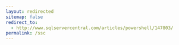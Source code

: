 ```yaml
---
layout: redirected
sitemap: false
redirect_to:
  - http://www.sqlservercentral.com/articles/powershell/147803/
permalink: /ssc
---
```

